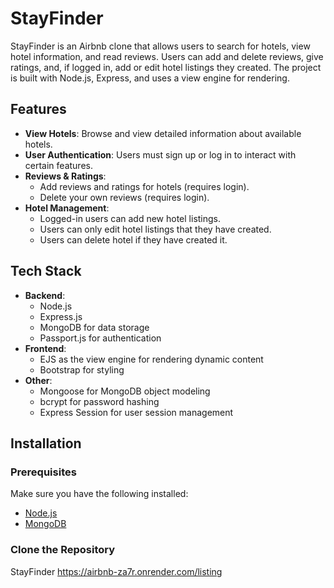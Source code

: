 # StayFinder

StayFinder is an Airbnb clone that allows users to search for hotels, view hotel information, and read reviews. Users can add and delete reviews, give ratings, and, if logged in, add or edit hotel listings they created. The project is built with Node.js, Express, and uses a view engine for rendering.

## Features

- **View Hotels**: Browse and view detailed information about available hotels.
- **User Authentication**: Users must sign up or log in to interact with certain features.
- **Reviews & Ratings**:
  - Add reviews and ratings for hotels (requires login).
  - Delete your own reviews (requires login).
- **Hotel Management**:
  - Logged-in users can add new hotel listings.
  - Users can only edit hotel listings that they have created.
  - Users can delete hotel if they have created it.

## Tech Stack

- **Backend**: 
  - Node.js
  - Express.js
  - MongoDB for data storage
  - Passport.js for authentication
- **Frontend**: 
  - EJS as the view engine for rendering dynamic content
  - Bootstrap for styling
- **Other**:
  - Mongoose for MongoDB object modeling
  - bcrypt for password hashing
  - Express Session for user session management

## Installation

### Prerequisites

Make sure you have the following installed:

- [Node.js](https://nodejs.org/)
- [MongoDB](https://www.mongodb.com/)

### Clone the Repository


StayFinder
https://airbnb-za7r.onrender.com/listing
